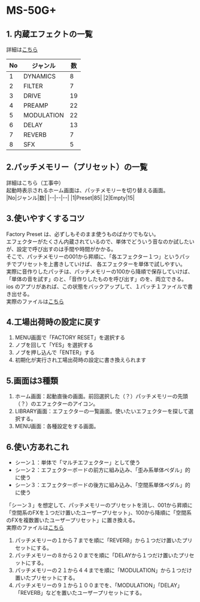 # MS-50G+
  
## 1. 内蔵エフェクトの一覧
詳細は[こちら](./FXlist.md)
  
|No|ジャンル|数|
|--|--|--|
|1|DYNAMICS|8|
|2|FILTER|7|
|3|DRIVE|19|
|4|PREAMP|22|
|5|MODULATION|22|
|6|DELAY|13|
|7|REVERB|7|
|8|SFX|5|
  
  
## 2.パッチメモリー（プリセット）の一覧
詳細はこちら（工事中）  
起動時表示されるホーム画面は、パッチメモリーを切り替える画面。  
|No|ジャンル|数|
|--|--|--|
|1|Preset|85|
|2|Empty|15|

## 3.使いやすくするコツ
Factory Preset は、必ずしもそのまま使うものばかりでもない。  
エフェクターがたくさん内蔵されているので、単体でどういう音なのか試したいが、設定で呼び出すのは手間や時間がかかる。  
そこで、パッチメモリーの001から昇順に、「各エフェクター１つ」というパッチでプリセットを上書きしていけば、  各エフェクターを単体で試しやすい。  
実際に音作りしたパッチは、パッチメモリーの100から降順で保存していけば、「単体の音を試す」のと、「音作りしたものを呼び出す」のを、両立できる。  
ios のアプリがあれば、この状態をバックアップして、１パッチ１ファイルで書き出せる。  
実際のファイルは[こちら](https://drive.google.com/drive/folders/1qUogeVSghd8oD4pVegNLOcD8s_Ive20_?usp=drive_link)
  
## 4.工場出荷時の設定に戻す
1. MENU画面で「FACTORY RESET」を選択する
2. ノブを回して「YES」を選択する
3. ノブを押し込んで「ENTER」する
4. 初期化が実行され工場出荷時の設定に書き換えられます
  
## 5.画面は3種類
1. ホーム画面：起動直後の画面。前回選択した（？）パッチメモリーの先頭（？）のエフェクターのアイコン。
2. LIBRARY画面：エフェクターの一覧画面。使いたいエフェクターを探して選択する。
3. MENU画面：各種設定をする画面。
  
## 6.使い方あれこれ
- シーン１：単体で「マルチエフェクター」として使う
- シーン２：エフェクターボードの前方に組み込み、「歪み系単体ペダル」的に使う
- シーン３：エフェクターボードの後方に組み込み、「空間系単体ペダル」的に使う
  
「シーン３」を想定して、パッチメモリーのプリセットを消し、001から昇順に「空間系のFXを１つだけ置いたユーザープリセット」、100から降順に「空間系のFXを複数置いたユーザープリセット」に置き換える。  
実際のファイルは[こちら](https://drive.google.com/drive/folders/1qUogeVSghd8oD4pVegNLOcD8s_Ive20_?usp=drive_link)
  
1. パッチメモリーの１から７までを順に「REVERB」から１つだけ置いたプリセットにする。
2. パッチメモリーの８から２０までを順に「DELAYから１つだけ置いたプリセットにする。
3. パッチメモリーの２１から４４までを順に「MODULATION」から１つだけ置いたプリセットにする。
4. パッチメモリーの９１から１００までを、「MODULATION」「DELAY」「REVERB」などを置いたユーザープリセットにする。